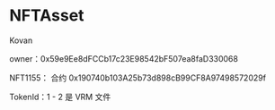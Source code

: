 # NFTAsset

Kovan

owner：0x59e9Ee8dFCCb17c23E98542bF507ea8faD330068

NFT1155： 合约 0x190740b103A25b73d898cB99CF8A97498572029f

TokenId：1 - 2 是 VRM 文件
